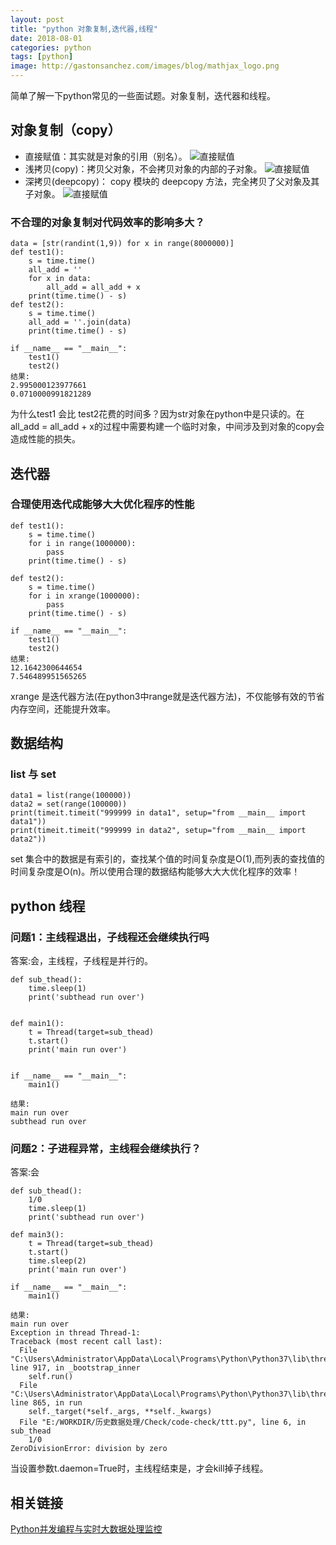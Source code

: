 ```yaml
---
layout: post
title: "python 对象复制,迭代器,线程"
date: 2018-08-01
categories: python
tags: [python]
image: http://gastonsanchez.com/images/blog/mathjax_logo.png
---
```

简单了解一下python常见的一些面试题。对象复制，迭代器和线程。
<!-- more -->

## 对象复制（copy）
* 直接赋值：其实就是对象的引用（别名）。
![直接赋值](https://i.loli.net/2019/03/27/5c9b201c28866.png)
* 浅拷贝(copy)：拷贝父对象，不会拷贝对象的内部的子对象。
![直接赋值](https://i.loli.net/2019/03/27/5c9b201c4afde.png)
* 深拷贝(deepcopy)： copy 模块的 deepcopy 方法，完全拷贝了父对象及其子对象。
![直接赋值](https://i.loli.net/2019/03/27/5c9b201c5064f.png)

### 不合理的对象复制对代码效率的影响多大？
~~~
data = [str(randint(1,9)) for x in range(8000000)]
def test1():
    s = time.time()
    all_add = ''
    for x in data:
        all_add = all_add + x
    print(time.time() - s)
def test2():
    s = time.time()
    all_add = ''.join(data)
    print(time.time() - s)

if __name__ == "__main__":
    test1()
    test2()
结果:
2.995000123977661
0.0710000991821289    
~~~
为什么test1 会比 test2花费的时间多？因为str对象在python中是只读的。在all_add = all_add + x的过程中需要构建一个临时对象，中间涉及到对象的copy会造成性能的损失。


## 迭代器
### 合理使用迭代成能够大大优化程序的性能
~~~
def test1():
    s = time.time()
    for i in range(1000000):
        pass
    print(time.time() - s)

def test2():
    s = time.time()
    for i in xrange(1000000):
        pass
    print(time.time() - s)

if __name__ == "__main__":
    test1()
    test2()
结果:
12.1642300644654
7.546489951565265
~~~
xrange 是迭代器方法(在python3中range就是迭代器方法)，不仅能够有效的节省内存空间，还能提升效率。


## 数据结构
### list 与 set
~~~
data1 = list(range(100000))
data2 = set(range(100000))
print(timeit.timeit("999999 in data1", setup="from __main__ import data1"))
print(timeit.timeit("999999 in data2", setup="from __main__ import data2"))
~~~
set 集合中的数据是有索引的，查找某个值的时间复杂度是O(1),而列表的查找值的时间复杂度是O(n)。所以使用合理的数据结构能够大大大优化程序的效率！

## python 线程
### 问题1：主线程退出，子线程还会继续执行吗
答案:会，主线程，子线程是并行的。
~~~
def sub_thead():
    time.sleep(1)
    print('subthead run over')


def main1():
    t = Thread(target=sub_thead)
    t.start()
    print('main run over')


if __name__ == "__main__":
    main1()
    
结果:
main run over
subthead run over
~~~
### 问题2：子进程异常，主线程会继续执行？
答案:会
~~~
def sub_thead():
    1/0
    time.sleep(1)
    print('subthead run over')
    
def main3():
    t = Thread(target=sub_thead)
    t.start()
    time.sleep(2)
    print('main run over')

if __name__ == "__main__":
    main1()
        
结果:
main run over
Exception in thread Thread-1:
Traceback (most recent call last):
  File "C:\Users\Administrator\AppData\Local\Programs\Python\Python37\lib\threading.py", line 917, in _bootstrap_inner
    self.run()
  File "C:\Users\Administrator\AppData\Local\Programs\Python\Python37\lib\threading.py", line 865, in run
    self._target(*self._args, **self._kwargs)
  File "E:/WORKDIR/历史数据处理/Check/code-check/ttt.py", line 6, in sub_thead
    1/0
ZeroDivisionError: division by zero
~~~

当设置参数t.daemon=True时，主线程结束是，才会kill掉子线程。


## 相关链接
[Python并发编程与实时大数据处理监控](https://yq.aliyun.com/articles/694613?spm=a2c4e.11163080.searchblog.9.67282ec1ra4vOZ)